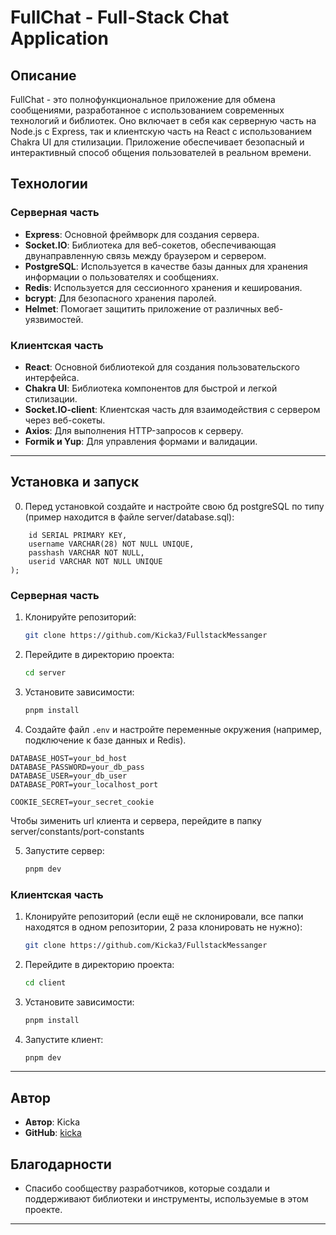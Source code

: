 ﻿# FullChat - Full-Stack Chat Application

## Описание

FullChat - это полнофункциональное приложение для обмена сообщениями, разработанное с использованием современных технологий и библиотек. Оно включает в себя как серверную часть на Node.js с Express, так и клиентскую часть на React с использованием Chakra UI для стилизации. Приложение обеспечивает безопасный и интерактивный способ общения пользователей в реальном времени.

## Технологии

### Серверная часть

- **Express**: Основной фреймворк для создания сервера.
- **Socket.IO**: Библиотека для веб-сокетов, обеспечивающая двунаправленную связь между браузером и сервером.
- **PostgreSQL**: Используется в качестве базы данных для хранения информации о пользователях и сообщениях.
- **Redis**: Используется для сессионного хранения и кеширования.
- **bcrypt**: Для безопасного хранения паролей.
- **Helmet**: Помогает защитить приложение от различных веб-уязвимостей.

### Клиентская часть

- **React**: Основной библиотекой для создания пользовательского интерфейса.
- **Chakra UI**: Библиотека компонентов для быстрой и легкой стилизации.
- **Socket.IO-client**: Клиентская часть для взаимодействия с сервером через веб-сокеты.
- **Axios**: Для выполнения HTTP-запросов к серверу.
- **Formik и Yup**: Для управления формами и валидации.

---

## Установка и запуск

0. Перед установкой создайте и настройте свою бд postgreSQL по типу (пример находится в файле server/database.sql):
```CREATE TABLE users (
    id SERIAL PRIMARY KEY,
    username VARCHAR(28) NOT NULL UNIQUE,
    passhash VARCHAR NOT NULL,
    userid VARCHAR NOT NULL UNIQUE
);
```

### Серверная часть

1. Клонируйте репозиторий:
   ```bash
   git clone https://github.com/Kicka3/FullstackMessanger
   ```
2. Перейдите в директорию проекта:
   ```bash
   cd server
   ```
3. Установите зависимости:
   ```bash
   pnpm install
   ```
4. Создайте файл `.env` и настройте переменные окружения (например, подключение к базе данных и Redis).
```DATABASE_NAME=whatsapp
DATABASE_HOST=your_bd_host
DATABASE_PASSWORD=your_db_pass
DATABASE_USER=your_db_user
DATABASE_PORT=your_localhost_port

COOKIE_SECRET=your_secret_cookie
```
Чтобы зименить url клиента и сервера, перейдите в папку server/constants/port-constants

5. Запустите сервер:
   ```bash
   pnpm dev
   ```

### Клиентская часть

1. Клонируйте репозиторий (если ещё не склонировали, все папки находятся в одном репозитории, 2 раза клонировать не нужно):
   ```bash
   git clone https://github.com/Kicka3/FullstackMessanger
   ```
2. Перейдите в директорию проекта:
   ```bash
   cd client
   ```
3. Установите зависимости:
   ```bash
   pnpm install
   ```
4. Запустите клиент:
   ```bash
   pnpm dev
   ```
---
## Автор

- **Автор**: Kicka
- **GitHub**: [kicka](https://github.com/Kicka3)

## Благодарности

- Спасибо сообществу разработчиков, которые создали и поддерживают библиотеки и инструменты, используемые в этом проекте.

---
